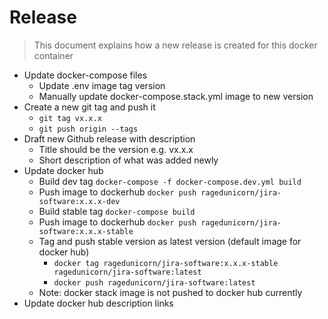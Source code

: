 # Release

> This document explains how a new release is created for this docker container

* Update docker-compose files
  * Update .env image tag version
  * Manually update docker-compose.stack.yml image to new version
* Create a new git tag and push it
  * `git tag vx.x.x`
  * `git push origin --tags`
* Draft new Github release with description
  * Title should be the version e.g. vx.x.x
  * Short description of what was added newly
* Update docker hub
  * Build dev tag `docker-compose -f docker-compose.dev.yml build`
  * Push image to dockerhub `docker push ragedunicorn/jira-software:x.x.x-dev`
  * Build stable tag `docker-compose build`
  * Push image to dockerhub `docker push ragedunicorn/jira-software:x.x.x-stable`
  * Tag and push stable version as latest version (default image for docker hub)
    * `docker tag ragedunicorn/jira-software:x.x.x-stable ragedunicorn/jira-software:latest`
    * `docker push ragedunicorn/jira-software:latest`
  * Note: docker stack image is not pushed to docker hub currently
* Update docker hub description links
